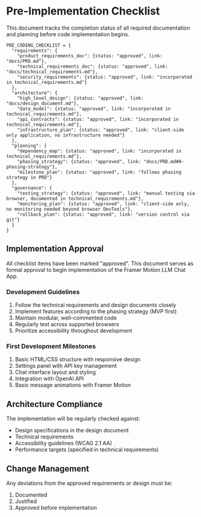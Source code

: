 # Pre-Implementation Checklist

This document tracks the completion status of all required documentation and planning before code implementation begins.

```
PRE_CODING_CHECKLIST = {
  "requirements": {
    "product_requirements_doc": {status: "approved", link: "docs/PRD.md"},
    "technical_requirements_doc": {status: "approved", link: "docs/technical_requirements.md"},
    "security_requirements": {status: "approved", link: "incorporated in technical_requirements.md"}
  },
  "architecture": {
    "high_level_design": {status: "approved", link: "docs/design_document.md"},
    "data_model": {status: "approved", link: "incorporated in technical_requirements.md"},
    "api_contracts": {status: "approved", link: "incorporated in technical_requirements.md"},
    "infrastructure_plan": {status: "approved", link: "client-side only application, no infrastructure needed"}
  },
  "planning": {
    "dependency_map": {status: "approved", link: "incorporated in technical_requirements.md"},
    "phasing_strategy": {status: "approved", link: "docs/PRD.md#8-phasing-strategy"},
    "milestone_plan": {status: "approved", link: "follows phasing strategy in PRD"}
  },
  "governance": {
    "testing_strategy": {status: "approved", link: "manual testing via browser, documented in technical_requirements.md"},
    "monitoring_plan": {status: "approved", link: "client-side only, no monitoring needed beyond browser DevTools"},
    "rollback_plan": {status: "approved", link: "version control via git"}
  }
}
```

## Implementation Approval

All checklist items have been marked "approved". This document serves as formal approval to begin implementation of the Framer Motion LLM Chat App.

### Development Guidelines

1. Follow the technical requirements and design documents closely
2. Implement features according to the phasing strategy (MVP first)
3. Maintain modular, well-commented code
4. Regularly test across supported browsers
5. Prioritize accessibility throughout development

### First Development Milestones

1. Basic HTML/CSS structure with responsive design
2. Settings panel with API key management
3. Chat interface layout and styling
4. Integration with OpenAI API
5. Basic message animations with Framer Motion

## Architecture Compliance

The implementation will be regularly checked against:

- Design specifications in the design document
- Technical requirements
- Accessibility guidelines (WCAG 2.1 AA)
- Performance targets (specified in technical requirements)

## Change Management

Any deviations from the approved requirements or design must be:

1. Documented
2. Justified
3. Approved before implementation 